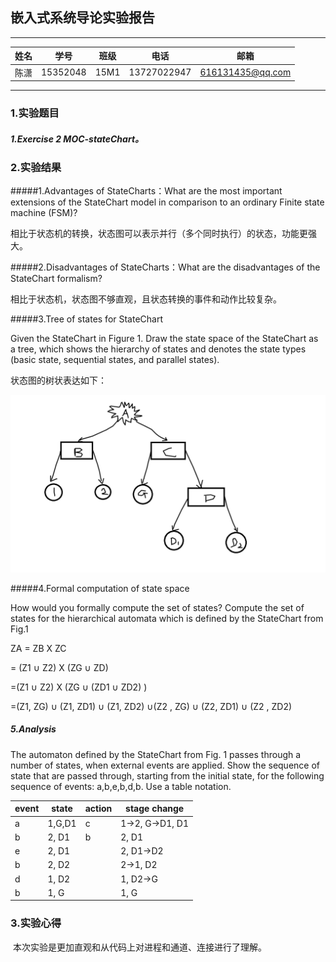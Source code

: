 ## 嵌入式系统导论实验报告

------

|  姓名  |    学号    |  班级  |     电话      |        邮箱        |
| :--: | :------: | :--: | :---------: | :--------------: |
|  陈潇  | 15352048 | 15M1 | 13727022947 | 616131435@qq.com |

------

### 1.实验题目

#####	1.Exercise 2 MOC-stateChart。

#####	

### 2.实验结果

#####1.Advantages of StateCharts：What are the most important extensions of the StateChart model in comparison to an ordinary Finite state machine (FSM)?

相比于状态机的转换，状态图可以表示并行（多个同时执行）的状态，功能更强大。

#####2.Disadvantages of StateCharts：What are the disadvantages of the StateChart formalism?

相比于状态机，状态图不够直观，且状态转换的事件和动作比较复杂。

#####3.Tree of states for StateChart

Given the StateChart in Figure 1. Draw the state space of the StateChart as a tree, which shows the hierarchy of states and
denotes the state types (basic state, sequential states, and parallel states).

状态图的树状表达如下：

![](https://github.com/uio1324/Embedded-system/raw/master/lab4/StateChartTree.png)

#####4.Formal computation of state space

How would you formally compute the set of states? Compute the set of states for the hierarchical automata which is defined by
the StateChart from Fig.1

ZA = ZB X ZC

= (Z1 ∪ Z2) X (ZG ∪ ZD)

=(Z1 ∪ Z2) X (ZG ∪ (ZD1 ∪ ZD2) )

=(Z1, ZG) ∪ (Z1, ZD1) ∪ (Z1, ZD2) ∪(Z2 , ZG) ∪ (Z2, ZD1) ∪ (Z2 , ZD2)



##### 5.Analysis

The automaton defined by the StateChart from Fig. 1 passes through a number of states, when external events are applied.
Show the sequence of state that are passed through, starting from the initial state, for the following sequence of events:
a,b,e,b,d,b. Use a table notation.

| event | state  | action | stage change    |
| ----- | ------ | ------ | --------------- |
| a     | 1,G,D1 | c      | 1->2, G->D1, D1 |
| b     | 2, D1  | b      | 2, D1           |
| e     | 2, D1  |        | 2, D1->D2       |
| b     | 2, D2  |        | 2->1, D2        |
| d     | 1, D2  |        | 1, D2->G        |
| b     | 1, G   |        | 1, G            |



### 3.实验心得

​	本次实验是更加直观和从代码上对进程和通道、连接进行了理解。